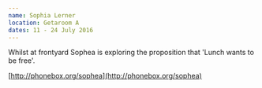 ```yaml
---
name: Sophia Lerner
location: Getaroom A
dates: 11 - 24 July 2016
---
```


Whilst at frontyard Sophea is exploring the proposition that 'Lunch
wants to be free'.

[http://phonebox.org/sophea](http://phonebox.org/sophea)